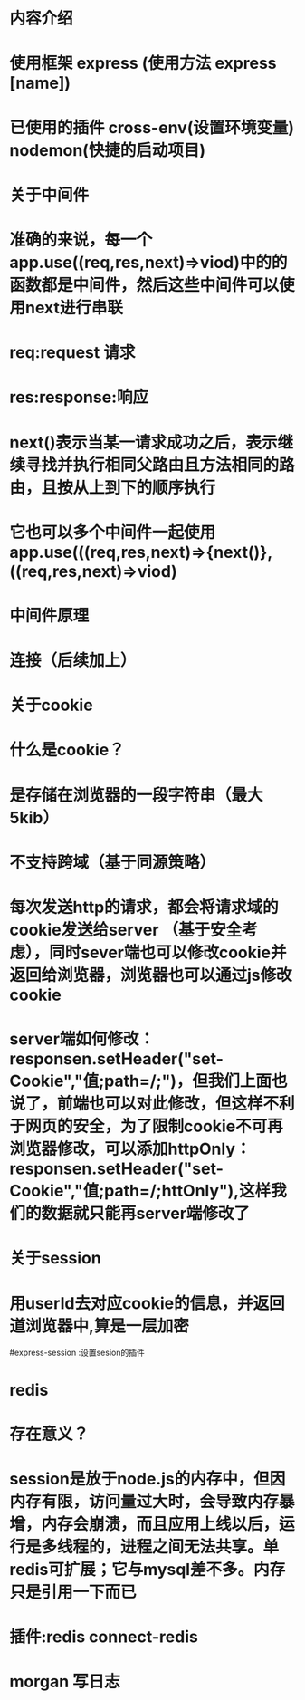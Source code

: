 # 内容介绍
# 使用框架 express (使用方法 express [name])
# 已使用的插件 cross-env(设置环境变量) nodemon(快捷的启动项目) 

# 关于中间件
# 准确的来说，每一个app.use((req,res,next)=>viod)中的的函数都是中间件，然后这些中间件可以使用next进行串联
# req:request 请求
# res:response:响应
# next()表示当某一请求成功之后，表示继续寻找并执行相同父路由且方法相同的路由，且按从上到下的顺序执行
# 它也可以多个中间件一起使用 app.use(((req,res,next)=>{next()},((req,res,next)=>viod)

# 中间件原理
# 连接（后续加上）

# 关于cookie 
# 什么是cookie？
# 是存储在浏览器的一段字符串（最大5kib）
# 不支持跨域（基于同源策略）
# 每次发送http的请求，都会将请求域的cookie发送给server （基于安全考虑），同时sever端也可以修改cookie并返回给浏览器，浏览器也可以通过js修改cookie
# server端如何修改：responsen.setHeader("set-Cookie","值;path=/;")，但我们上面也说了，前端也可以对此修改，但这样不利于网页的安全，为了限制cookie不可再浏览器修改，可以添加httpOnly：responsen.setHeader("set-Cookie","值;path=/;httOnly"),这样我们的数据就只能再server端修改了

# 关于session
# 用userId去对应cookie的信息，并返回道浏览器中,算是一层加密

#express-session :设置sesion的插件

# redis
# 存在意义？
# session是放于node.js的内存中，但因内存有限，访问量过大时，会导致内存暴增，内存会崩溃，而且应用上线以后，运行是多线程的，进程之间无法共享。单redis可扩展；它与mysql差不多。内存只是引用一下而已
# 插件:redis connect-redis 

# morgan 写日志



